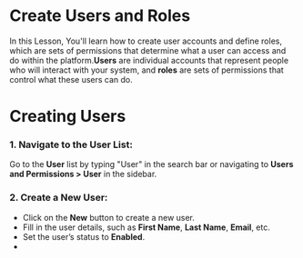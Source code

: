 #  Create Users and Roles 
  
In this Lesson, You'll learn how to create user accounts and define roles, which are sets of permissions that determine what a user can access and do within the platform.**Users** are individual accounts that represent people who will interact with your system, and **roles** are sets of permissions that control what these users can do.
  

# **Creating Users**
  

### 1. Navigate to the User List:
Go to the **User** list by typing "User" in the search bar or navigating to **Users and Permissions > User** in the sidebar.
  
### 2. Create a New User:

-   Click on the **New** button to create a new user.
-   Fill in the user details, such as **First Name**, **Last Name**, **Email**, etc.
-   Set the user’s status to **Enabled**.
- 
<!--stackedit_data:
eyJoaXN0b3J5IjpbLTE0NjU2NzAyMTYsMTQ4ODAxNDMxOCwtMT
cwNjUzMzIyNywxNDI3ODQ0MzIsLTEwNjk4NDg3NzFdfQ==
-->